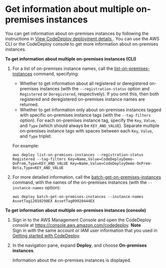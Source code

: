 # Get information about multiple on\-premises instances<a name="on-premises-instances-operations-view-details-multiple"></a>

You can get information about on\-premises instances by following the instructions in [View CodeDeploy deployment details ](deployments-view-details.md)\. You can use the AWS CLI or the CodeDeploy console to get more information about on\-premises instances\.

**To get information about multiple on\-premises instances \(CLI\)**

1. For a list of on\-premises instance names, call the [list\-on\-premises\-instances](https://docs.aws.amazon.com/cli/latest/reference/deploy/list-on-premises-instances.html) command, specifying:
   + Whether to get information about all registered or deregistered on\-premises instances \(with the `--registration-status` option and `Registered` or `Deregistered`, respectively\)\. If you omit this, then both registered and deregistered on\-premises instance names are returned\.
   + Whether to get information only about on\-premises instances tagged with specific on\-premises instance tags \(with the `--tag-filters` option\)\. For each on\-premises instance tag, specify the `Key`, `Value`, and `Type` \(which should always be `KEY_AND_VALUE`\)\. Separate multiple on\-premises instance tags with spaces between each `Key`, `Value`, and `Type` triplet\.

   For example:

   ```
   aws deploy list-on-premises-instances --registration-status Registered --tag-filters Key=Name,Value=CodeDeployDemo-OnPrem,Type=KEY_AND_VALUE Key=Name,Value=CodeDeployDemo-OnPrem-Beta,Type=KEY_AND_VALUE
   ```

1. For more detailed information, call the [batch\-get\-on\-premises\-instances](https://docs.aws.amazon.com/cli/latest/reference/deploy/batch-get-on-premises-instances.html) command, with the names of the on\-premises instances \(with the `--instance-names` option\): 

   ```
   aws deploy batch-get-on-premises-instances --instance-names AssetTag12010298EX AssetTag09920444EX
   ```

**To get information about multiple on\-premises instances \(console\)**

1. Sign in to the AWS Management Console and open the CodeDeploy console at [https://console\.aws\.amazon\.com/codedeploy](https://console.aws.amazon.com/codedeploy)\.
**Note**  
Sign in with the same account or IAM user information that you used in [Getting started with CodeDeploy](getting-started-codedeploy.md)\.

1. In the navigation pane, expand **Deploy**, and choose **On\-premises instances**\.

   Information about the on\-premises instances is displayed\.